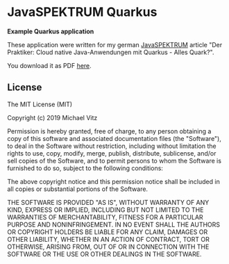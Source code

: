 # JavaSPEKTRUM Quarkus

**Example Quarkus application**

These application were written for my german
[JavaSPEKTRUM](http://www.javaspektrum.de/) article "Der Praktiker: Cloud native
Java-Anwendungen mit Quarkus - Alles Quark?".

You download it as PDF [here](http://www.sigs.de/publications/download/Artikel/vitz_JS_03_19_kjhg.pdf).


## License

The MIT License (MIT)

Copyright (c) 2019 Michael Vitz

Permission is hereby granted, free of charge, to any person obtaining a copy of
this software and associated documentation files (the "Software"), to deal in
the Software without restriction, including without limitation the rights to
use, copy, modify, merge, publish, distribute, sublicense, and/or sell copies of
the Software, and to permit persons to whom the Software is furnished to do so,
subject to the following conditions:

The above copyright notice and this permission notice shall be included in all
copies or substantial portions of the Software.

THE SOFTWARE IS PROVIDED "AS IS", WITHOUT WARRANTY OF ANY KIND, EXPRESS OR
IMPLIED, INCLUDING BUT NOT LIMITED TO THE WARRANTIES OF MERCHANTABILITY, FITNESS
FOR A PARTICULAR PURPOSE AND NONINFRINGEMENT. IN NO EVENT SHALL THE AUTHORS OR
COPYRIGHT HOLDERS BE LIABLE FOR ANY CLAIM, DAMAGES OR OTHER LIABILITY, WHETHER
IN AN ACTION OF CONTRACT, TORT OR OTHERWISE, ARISING FROM, OUT OF OR IN
CONNECTION WITH THE SOFTWARE OR THE USE OR OTHER DEALINGS IN THE SOFTWARE.

